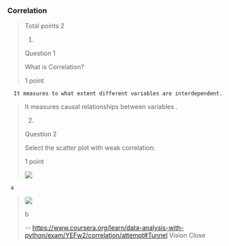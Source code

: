 ### Correlation
> 
> Total points 2
> 
> 1.
> 
> Question 1
> 
> What is Correlation?
> 
> 1 point
> 

      It measures to what extent different variables are interdependent. 
> 
>  It measures causal relationships between variables . 
> 
> 2.
> 
> Question 2
> 
> Select the scatter plot with weak correlation:
> 
> 1 point
> 
>  ![](https://d3c33hcgiwev3.cloudfront.net/imageAssetProxy.v1/MUNxfTnZEeidXxL-BXBIhA_a80090a75e7259c18c9e66a2ba835170_Screen-Shot-2018-04-06-at-4.28.18-PM.png?expiry=1597449600000&hmac=dP4TjQFxQgy6_qbLZHUwBE2qKk0flLwkfmz4PQX7TY0)
> 

     a 
> 
>  ![](https://d3c33hcgiwev3.cloudfront.net/imageAssetProxy.v1/Dxap4DnZEeiM9Q4Js9CcVg_336f0f7fcf7b283eb6b0d7b191408f53_Screen-Shot-2018-04-06-at-4.27.58-PM.png?expiry=1597449600000&hmac=Ikp-E0Ogec4LmBqCyq05V6Hg5Nvqbd4Z9EsEMcx5n4s)
> 
> b
>
> -- https://www.coursera.org/learn/data-analysis-with-python/exam/YEFw2/correlation/attempt#Tunnel Vision Close
